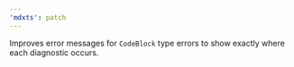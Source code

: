 ```yaml
---
'mdxts': patch
---
```


Improves error messages for `CodeBlock` type errors to show exactly where each diagnostic occurs.
